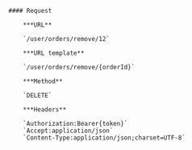     #### Request

        ***URL**

        `/user/orders/remove/12`

        ***URL template**

        `/user/orders/remove/{orderId}`

        ***Method**

        `DELETE`

        ***Headers**

        `Authorization:Bearer{token}`
        `Accept:application/json`
        `Content-Type:application/json;charset=UTF-8`
